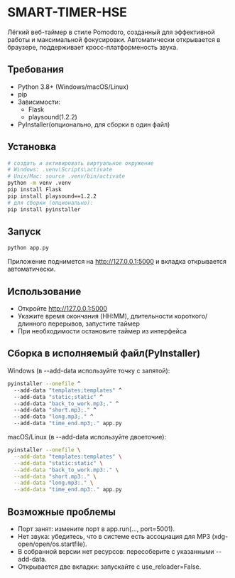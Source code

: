 # SMART-TIMER-HSE
Лёгкий веб-таймер в стиле Pomodoro, созданный для эффективной работы и максимальной фокусировки.
Автоматически открывается в браузере, поддерживает кросс-платформеность звука.
## Требования
- Python 3.8+ (Windows/macOS/Linux)
- pip
- Зависимости:
  - Flask
  - playsound(1.2.2)
- PyInstaller(опционально, для сборки в один файл)
## Установка
```bash
# создать и активировать виртуальное окружение
# Windows: .venv\Scripts\activate
# Unix/Mac: source .venv/bin/activate
python -m venv .venv
pip install Flask
pip install playsound==1.2.2
# для сборки (опционально):
pip install pyinstaller
```
## Запуск
```bash
python app.py
```
Приложение поднимется на http://127.0.0.1:5000 и вкладка открывается автоматически.
## Использование
- Откройте http://127.0.0.1:5000
- Укажите время окончания (HH:MM), длительности короткого/длинного перерывов, запустите таймер
- При необходимости остановите таймер из интерфейса

## Сборка в исполняемый файл(PyInstaller)
Windows (в --add-data используйте точку с запятой):
```bash
pyinstaller --onefile ^
  --add-data "templates;templates" ^
  --add-data "static;static" ^
  --add-data "back_to_work.mp3;." ^
  --add-data "short.mp3;." ^
  --add-data "long.mp3;." ^
  --add-data "time_end.mp3;." app.py
```
macOS/Linux (в --add-data используйте двоеточие):
```bash
pyinstaller --onefile \
  --add-data "templates:templates" \
  --add-data "static:static" \
  --add-data "back_to_work.mp3:." \
  --add-data "short.mp3:." \
  --add-data "long.mp3:." \
  --add-data "time_end.mp3:." app.py
```
## Возможные проблемы
- Порт занят: измените порт в app.run(..., port=5001).
- Нет звука: убедитесь, что в системе есть ассоциация для MP3 (xdg-open/open/os.startfile).
- В собранной версии нет ресурсов: пересоберите с указанными --add-data.
- Открывается две вкладки: запускайте с use_reloader=False.
